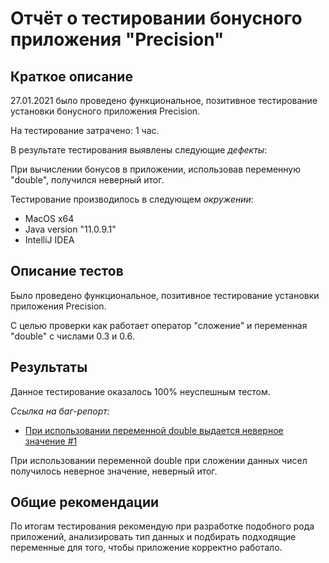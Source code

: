 # Отчёт о тестировании бонусного приложения "Precision" #

## Краткое описание ##

27.01.2021 было проведено функциональное, позитивное тестирование установки бонусного приложения Precision.

На тестирование затрачено: 1 час.

В результате тестирования выявлены следующие *дефекты*:

При вычислении бонусов в приложении, использовав переменную "double", получился неверный итог.

Тестирование производилось в следующем *окружении*:

* MacOS x64
* Java version "11.0.9.1"
* IntelliJ IDEA

## Описание тестов ##

Было проведено функциональное, позитивное тестирование установки приложения Precision. 

С целью проверки как работает оператор "сложение" и переменная "double" c числами 0.3 и 0.6.

## Результаты ##

Данное тестирование оказалось 100% неуспешным тестом.

*Ссылка на баг-репорт:*

* [При использовании переменной double выдается неверное значение #1](https://github.com/katerinaprf27/1.2.javaPrecision/issues/1)

При использовании переменной double при сложении данных чисел получилось неверное значение, неверный итог.
 ## Общие рекомендации ##

По итогам тестирования рекомендую при разработке подобного рода приложений, анализировать тип данных и подбирать подходящие переменные для того, чтобы приложение корректно работало.
